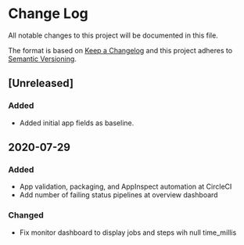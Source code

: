 # Change Log
All notable changes to this project will be documented in this file.

The format is based on [Keep a Changelog](http://keepachangelog.com/)
and this project adheres to [Semantic Versioning](http://semver.org/).

## [Unreleased]
### Added
- Added initial app fields as baseline.

## 2020-07-29
### Added
- App validation, packaging, and AppInspect automation at CircleCI
- Add number of failing status pipelines at overview dashboard

### Changed
- Fix monitor dashboard to display jobs and steps wih null time_millis
